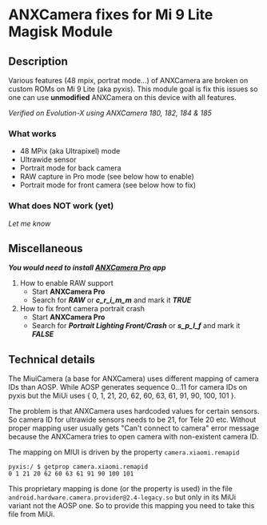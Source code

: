 # ANXCamera fixes for Mi 9 Lite Magisk Module

## Description
Various features (48 mpix, portrat mode...) of ANXCamera are broken on custom ROMs on Mi 9 Lite (aka pyxis).
This module goal is fix this issues so one can use __unmodified__ ANXCamera on this device with all features.

_Verified on Evolution-X using ANXCamera 180, 182, 184 & 185_

### What works
- 48 MPix (aka Ultrapixel) mode
- Ultrawide sensor
- Portrait mode for back camera
- RAW capture in Pro mode (see below how to enable)
- Portrait mode for front camera (see below how to fix)

### What does NOT work (yet)
_Let me know_

## Miscellaneous
***You would need to install [ANXCamera Pro](https://play.google.com/store/apps/details?id=com.aeonax.camerapro&hl=en_US) app***
1) How to enable RAW support
   * Start **ANXCamera Pro**
   * Search for ***RAW*** or ***c_r_i_m_m*** and mark it ***TRUE***
2) How to fix front camera portrait crash
   * Start **ANXCamera Pro**
   * Search for ***Portrait Lighting Front/Crash*** or ***s_p_l_f*** and mark it ***FALSE***

## Technical details
The MiuiCamera (a base for ANXCamera) uses different mapping of camera IDs than AOSP. While AOSP generates
sequence 0...11 for camera IDs on pyxis but the MiUi uses { 0, 1, 21, 20, 62, 60, 63, 61, 91, 90, 100, 101 }.

The problem is that ANXCamera uses hardcoded values for certain sensors. So camera ID for ultrawide sensors needs to be 21, for Tele 20 etc. Without proper mapping user usually gets "Can't connect to camera" error message because the ANXCamera tries to open camera with non-existent camera ID.

The mapping on MIUI is driven by the property `camera.xiaomi.remapid`

    pyxis:/ $ getprop camera.xiaomi.remapid
    0 1 21 20 62 60 63 61 91 90 100 101

This proprietary mapping is done (or the property is used) in the file `android.hardware.camera.provider@2.4-legacy.so` but only in its MiUi variant not the AOSP one. So to provide this mapping you need to take this file from MiUi.
